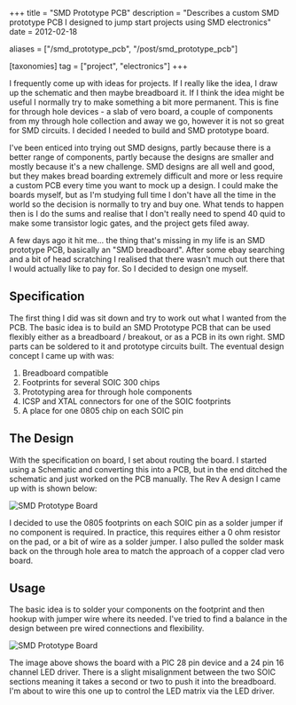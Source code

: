 +++
title = "SMD Prototype PCB"
description = "Describes a custom SMD prototype PCB I designed to jump start projects using SMD electronics"
date = 2012-02-18

aliases = ["/smd_prototype_pcb", "/post/smd_prototype_pcb"]

[taxonomies]
tag = ["project", "electronics"]
+++

I frequently come up with ideas for projects. If I really like the idea, I draw
up the schematic and then maybe breadboard it. If I think the idea might be
useful I normally try to make something a bit more permanent. This is fine for
through hole devices - a slab of vero board, a couple of components from my
through hole collection and away we go, however it is not so great for SMD
circuits. I decided I needed to build and SMD prototype board.

I've been enticed into trying out SMD designs, partly because there is a better
range of components, partly because the designs are smaller and mostly because
it's a new challenge. SMD designs are all well and good, but they makes bread
boarding extremely difficult and more or less require a custom PCB every time
you want to mock up a design. I could make the boards myself, but as I'm
studying full time I don't have all the time in the world so the decision is
normally to try and buy one. What tends to happen then is I do the sums and
realise that I don't really need to spend 40 quid to make some transistor logic
gates, and the project gets filed away.

A few days ago it hit me... the thing that's missing in my life is an SMD
prototype PCB, basically an "SMD breadboard". After some ebay searching and a
bit of head scratching I realised that there wasn't much out there that I would
actually like to pay for. So I decided to design one myself.

## Specification

The first thing I did was sit down and try to work out what I wanted from the PCB. The basic idea is to build an SMD Prototype PCB that can be used flexibly either as a breadboard / breakout, or as a PCB in its own right. SMD parts can be soldered to it and prototype circuits built. The eventual design concept I came up with was:

1. Breadboard compatible
2. Footprints for several SOIC 300 chips
3. Prototyping area for through hole components
4. ICSP and XTAL connectors for one of the SOIC footprints
5. A place for one 0805 chip on each SOIC pin

## The Design

With the specification on board, I set about routing the board. I started using
a Schematic and converting this into a PCB, but in the end ditched the schematic
and just worked on the PCB manually. The Rev A design I came up with is shown
below:

![SMD Prototype Board](/images/smd_proto_board_1.png)

I decided to use the 0805 footprints on each SOIC pin as a solder jumper if no
component is required. In practice, this requires either a 0 ohm resistor on the
pad, or a bit of wire as a solder jumper. I also pulled the solder mask back on
the through hole area to match the approach of a copper clad vero board.

## Usage

The basic idea is to solder your components on the footprint and then hookup
with jumper wire where its needed. I've tried to find a balance in the design
between pre wired connections and flexibility.

![SMD Prototype Board](/images/soic_dev_breadboard.jpg)

The image above shows the board with a PIC 28 pin device and a 24 pin 16 channel
LED driver. There is a slight misalignment between the two SOIC sections meaning
it takes a second or two to push it into the breadboard. I'm about to wire this
one up to control the LED matrix via the LED driver.
